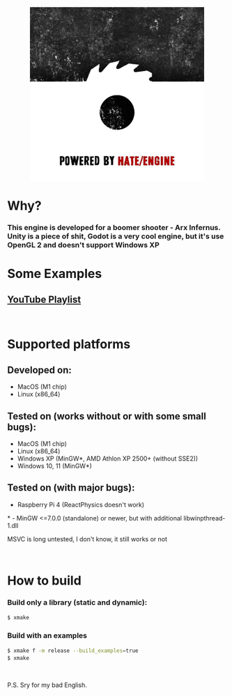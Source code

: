 <!-- ![logo](readme_res/logo.png =100x) -->
<img src="readme_res/logo.png" alt="drawing" width="400" style="display: block; margin: 0 auto"/>

# Why?
### This engine is developed for a boomer shooter - Arx Infernus. <br /> Unity is a piece of shit, Godot is a very cool engine, but it's use OpenGL 2 and doesn't support Windows XP

# Some Examples
## [YouTube Playlist](https://www.youtube.com/playlist?list=PLcj730HQ_3uWg2s6zLx-olq6rEzHnq53T)

<br />

# Supported platforms
## Developed on:
- MacOS (M1 chip)
- Linux (x86_64)
## Tested on (works without or with some small bugs):
- MacOS (M1 chip)
- Linux (x86_64)
- Windows XP (MinGW*, AMD Athlon XP 2500+ (without SSE2))
- Windows 10, 11 (MinGW*)
## Tested on (with major bugs):
- Raspberry Pi 4 (ReactPhysics doesn't work)

\* - MinGW <=7.0.0 (standalone) or newer, but with additional libwinpthread-1.dll

MSVC is long untested, I don't know, it still works or not

<br />

# How to build
### Build only а library (static and dynamic): 
```sh
$ xmake
```
### Build with аn examples
```sh
$ xmake f -m release --build_examples=true
$ xmake
```

<br />

P.S. Sry for my bad English.